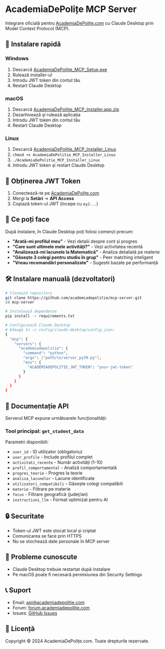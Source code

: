 # AcademiaDePolițe MCP Server

Integrare oficială pentru [AcademiaDePolițe.com](https://www.academiadepolitie.com) cu Claude Desktop prin Model Context Protocol (MCP).

## 🚀 Instalare rapidă

### Windows
1. Descarcă [AcademiaDePolitie_MCP_Setup.exe](../../releases/latest)
2. Rulează installer-ul
3. Introdu JWT token din contul tău
4. Restart Claude Desktop

### macOS
1. Descarcă [AcademiaDePolitie_MCP_Installer.app.zip](../../releases/latest)
2. Dezarhivează și rulează aplicația
3. Introdu JWT token din contul tău
4. Restart Claude Desktop

### Linux
1. Descarcă [AcademiaDePolitie_MCP_Installer_Linux](../../releases/latest)
2. `chmod +x AcademiaDePolitie_MCP_Installer_Linux`
3. `./AcademiaDePolitie_MCP_Installer_Linux`
4. Introdu JWT token și restart Claude Desktop

## 📝 Obținerea JWT Token

1. Conectează-te pe [AcademiaDePolițe.com](https://www.academiadepolitie.com)
2. Mergi la **Setări** → **API Access**
3. Copiază token-ul JWT (începe cu `eyJ...`)

## 🎯 Ce poți face

După instalare, în Claude Desktop poți folosi comenzi precum:

- **"Arată-mi profilul meu"** - Vezi detalii despre cont și progres
- **"Care sunt ultimele mele activități?"** - Vezi activitatea recentă
- **"Analizează-mi lacunele la Matematică"** - Analiza detaliată pe materie
- **"Găsește 3 colegi pentru studiu în grup"** - Peer matching inteligent
- **"Vreau recomandări personalizate"** - Sugestii bazate pe performanță

## 🛠️ Instalare manuală (dezvoltatori)

```bash
# Clonează repository
git clone https://github.com/academiadepolitie/mcp-server.git
cd mcp-server

# Instalează dependențe
pip install -r requirements.txt

# Configurează Claude Desktop
# Adaugă în ~/.config/claude-desktop/config.json:
{
  "mcp": {
    "servers": {
      "academiadepolitie": {
        "command": "python",
        "args": ["path/to/server_py39.py"],
        "env": {
          "ACADEMIADEPOLITIE_JWT_TOKEN": "your-jwt-token"
        }
      }
    }
  }
}
```

## 📖 Documentație API

Serverul MCP expune următoarele funcționalități:

### Tool principal: `get_student_data`

Parametri disponibili:
- `user_id` - ID utilizator (obligatoriu)
- `user_profile` - Include profilul complet
- `activitati_recente` - Număr activități (1-10)
- `profil_comportamental` - Analiză comportamentală
- `progres_teorie` - Progres la teorie
- `analiza_lacunelor` - Lacune identificate
- `utilizatori_compatibili` - Găsește colegi compatibili
- `materie` - Filtrare pe materie
- `focus` - Filtrare geografică (județ/an)
- `instructiuni_llm` - Format optimizat pentru AI

## 🔒 Securitate

- Token-ul JWT este stocat local și criptat
- Comunicarea se face prin HTTPS
- Nu se stochează date personale în MCP server

## 🐛 Probleme cunoscute

- Claude Desktop trebuie restartat după instalare
- Pe macOS poate fi necesară permisiunea din Security Settings

## 📞 Suport

- Email: api@academiadepolitie.com
- Forum: [forum.academiadepolitie.com](https://forum.academiadepolitie.com)
- Issues: [GitHub Issues](../../issues)

## 📄 Licență

Copyright © 2024 AcademiaDePolițe.com. Toate drepturile rezervate.